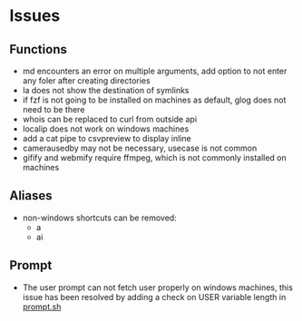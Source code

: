 # Issues

## Functions
- md encounters an error on multiple arguments, add option to not enter any foler after creating directories
- la does not show the destination of symlinks
- if fzf is not going to be installed on machines as default, glog does not need to be there
- whois can be replaced to curl from outside api
- localip does not work on windows machines
- add a cat pipe to csvpreview to display inline
- camerausedby may not be necessary, usecase is not common
- gifify and webmify require ffmpeg, which is not commonly installed on machines

## Aliases
- non-windows shortcuts can be removed:
    - a
    - ai

## Prompt
- The user prompt can not fetch user properly on windows machines, this issue has been resolved by adding a check on USER variable length in [prompt.sh](/1bashd/prompt.sh)